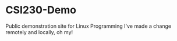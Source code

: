 # CSI230-Demo
Public demonstration site for Linux Programming
I've made a change remotely and locally, oh my!
